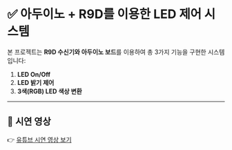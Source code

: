 # ✅ 아두이노 + R9D를 이용한 LED 제어 시스템

본 프로젝트는 **R9D 수신기와 아두이노 보드**를 이용하여 총 3가지 기능을 구현한 시스템입니다:

1. **LED On/Off**
2. **LED 밝기 제어**
3. **3색(RGB) LED 색상 변환**

---

## 🎥 시연 영상

👉 [유튜브 시연 영상 보기](https://www.youtube.com/shorts/0uSrtAIPJ-I)
